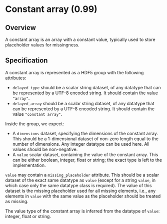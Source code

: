 

# Constant array (0.99)

## Overview

A constant array is an array with a constant value, typically used to store placeholder values for missingness.

## Specification

A constant array is represented as a HDF5 group with the following attributes:

- `delayed_type` should be a scalar string dataset, of any datatype that can be represented by a UTF-8 encoded string.
  It should contain the value `"array"`.
- `delayed_array` should be a scalar string dataset, of any datatype that can be represented by a UTF-8 encoded string.
  It should contain the value `"constant array"`.

Inside the group, we expect:

- A `dimensions` dataset, specifying the dimensions of the constant array.
  This should be a 1-dimensional dataset of non-zero length equal to the number of dimensions.
  Any integer datatype can be used here.
  All values should be non-negative.
- A `value` scalar dataset, containing the value of the constant array.
  This can be either boolean, integer, float or string; the exact type is left to the implementation.

`value` may contain a `missing_placeholder` attribute.
This should be a scalar dataset of the exact same datatype as `value` (except for a string ` value `, in which case only the same datatype class is required).
The value of this dataset is the missing placeholder used for all missing elements,
i.e., any elements in `value` with the same value as the placeholder should be treated as missing.

The value type of the constant array is inferred from the datatype of `value`: integer, float or string.
